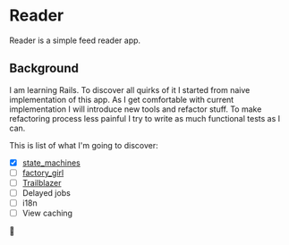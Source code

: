 # Reader
Reader is a simple feed reader app.

## Background
I am learning Rails. To discover all quirks of it I started from naive implementation of this app. As I get comfortable with current implementation I will introduce new tools and refactor stuff. To make refactoring process less painful I try to write as much functional tests as I can.

This is list of what I'm going to discover:
- [x] [state_machines](https://github.com/state-machines/state_machines)
- [ ] [factory_girl](https://github.com/thoughtbot/factory_girl)
- [ ] [Trailblazer](http://trailblazer.to/)
- [ ] Delayed jobs
- [ ] i18n
- [ ] View caching

🚬
